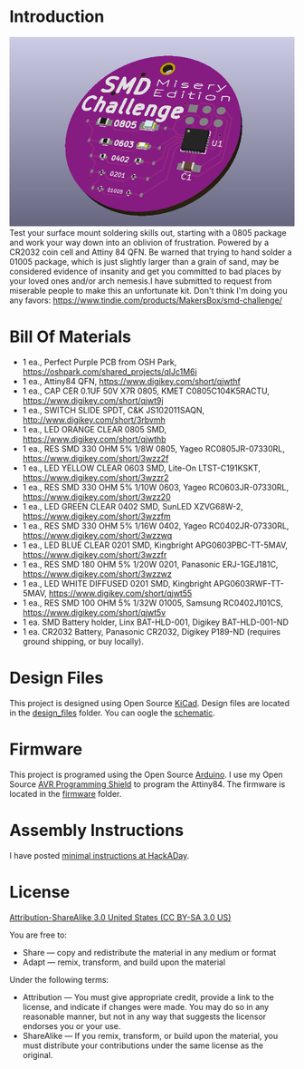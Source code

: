 Introduction
============

![SMD Challenge](images/project.png) 
Test your surface mount soldering skills out, starting with a 0805 package and work your way down into an oblivion of frustration. Powered by a CR2032 coin cell and Attiny 84 QFN. Be warned that trying to hand solder a 01005 package, which is just slightly larger than a grain of sand, may be considered evidence of insanity and get you committed to bad places by your loved ones and/or arch nemesis.I have submitted to request from miserable people to make this an unfortunate kit. Don't think I'm doing you any favors: https://www.tindie.com/products/MakersBox/smd-challenge/


Bill Of Materials
=================
  
- 1 ea., Perfect Purple PCB from OSH Park, https://oshpark.com/shared_projects/qlJc1M6i
- 1 ea., Attiny84 QFN, https://www.digikey.com/short/qjwthf
- 1 ea., CAP CER 0.1UF 50V X7R 0805, KMET C0805C104K5RACTU, https://www.digikey.com/short/qjwt9j
- 1 ea., SWITCH SLIDE SPDT, C&K JS102011SAQN, http://www.digikey.com/short/3rbvmh
- 1 ea., LED ORANGE CLEAR 0805 SMD, https://www.digikey.com/short/qjwthb
- 1 ea., RES SMD 330 OHM 5% 1/8W 0805, Yageo RC0805JR-07330RL, https://www.digikey.com/short/3wzz2f
- 1 ea., LED YELLOW CLEAR 0603 SMD, Lite-On LTST-C191KSKT, https://www.digikey.com/short/3wzzr2
- 1 ea., RES SMD 330 OHM 5% 1/10W 0603, Yageo RC0603JR-07330RL, https://www.digikey.com/short/3wzz20
- 1 ea., LED GREEN CLEAR 0402 SMD, SunLED XZVG68W-2, https://www.digikey.com/short/3wzzfm
- 1 ea., RES SMD 330 OHM 5% 1/16W 0402, Yageo RC0402JR-07330RL, https://www.digikey.com/short/3wzzwq
- 1 ea., LED BLUE CLEAR 0201 SMD, Kingbright APG0603PBC-TT-5MAV, https://www.digikey.com/short/3wzzfr
- 1 ea., RES SMD 180 OHM 5% 1/20W 0201, Panasonic ERJ-1GEJ181C, https://www.digikey.com/short/3wzzwz
- 1 ea., LED WHITE DIFFUSED 0201 SMD, Kingbright APG0603RWF-TT-5MAV, https://www.digikey.com/short/qjwt55
- 1 ea., RES SMD 100 OHM 5% 1/32W 01005, Samsung RC0402J101CS, https://www.digikey.com/short/qjwt5v
- 1 ea. SMD Battery holder, Linx BAT-HLD-001, Digikey BAT-HLD-001-ND
- 1 ea. CR2032 Battery, Panasonic CR2032, Digikey P189-ND (requires ground shipping, or buy locally).


Design Files
============
This project is designed using Open Source [KiCad](http://kicad-pcb.org/). Design files are located in the [design_files](design_files/) folder.  You can oogle the [schematic](images/project.sch.png).

Firmware
========
This project is programed using the Open Source [Arduino](https://www.arduino.cc/). I use my Open Source [AVR Programming Shield](https://www.tindie.com/products/MakersBox/yet-another-programming-shield/) to program the Attiny84. The firmware is located in the [firmware](firmware/) folder.

Assembly Instructions
=====================
I have posted [minimal instructions at HackADay](https://hackaday.io/project/25265-an-unfortunate-smd-project).

License
=======
[Attribution-ShareAlike 3.0 United States (CC BY-SA 3.0 US)](https://creativecommons.org/licenses/by-sa/3.0/us/)

You are free to:

- Share — copy and redistribute the material in any medium or format
- Adapt — remix, transform, and build upon the material

Under the following terms:

- Attribution — You must give appropriate credit, provide a link to the license, and indicate if changes were made. You may do so in any reasonable manner, but not in any way that suggests the licensor endorses you or your use.
- ShareAlike — If you remix, transform, or build upon the material, you must distribute your contributions under the same license as the original.
